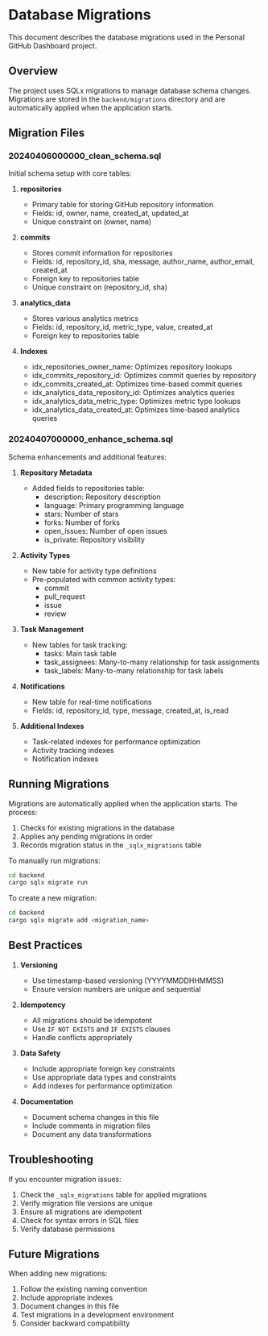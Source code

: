 # Database Migrations

This document describes the database migrations used in the Personal GitHub Dashboard project.

## Overview

The project uses SQLx migrations to manage database schema changes. Migrations are stored in the `backend/migrations` directory and are automatically applied when the application starts.

## Migration Files

### 20240406000000_clean_schema.sql

Initial schema setup with core tables:

1. **repositories**
   - Primary table for storing GitHub repository information
   - Fields: id, owner, name, created_at, updated_at
   - Unique constraint on (owner, name)

2. **commits**
   - Stores commit information for repositories
   - Fields: id, repository_id, sha, message, author_name, author_email, created_at
   - Foreign key to repositories table
   - Unique constraint on (repository_id, sha)

3. **analytics_data**
   - Stores various analytics metrics
   - Fields: id, repository_id, metric_type, value, created_at
   - Foreign key to repositories table

4. **Indexes**
   - idx_repositories_owner_name: Optimizes repository lookups
   - idx_commits_repository_id: Optimizes commit queries by repository
   - idx_commits_created_at: Optimizes time-based commit queries
   - idx_analytics_data_repository_id: Optimizes analytics queries
   - idx_analytics_data_metric_type: Optimizes metric type lookups
   - idx_analytics_data_created_at: Optimizes time-based analytics queries

### 20240407000000_enhance_schema.sql

Schema enhancements and additional features:

1. **Repository Metadata**
   - Added fields to repositories table:
     - description: Repository description
     - language: Primary programming language
     - stars: Number of stars
     - forks: Number of forks
     - open_issues: Number of open issues
     - is_private: Repository visibility

2. **Activity Types**
   - New table for activity type definitions
   - Pre-populated with common activity types:
     - commit
     - pull_request
     - issue
     - review

3. **Task Management**
   - New tables for task tracking:
     - tasks: Main task table
     - task_assignees: Many-to-many relationship for task assignments
     - task_labels: Many-to-many relationship for task labels

4. **Notifications**
   - New table for real-time notifications
   - Fields: id, repository_id, type, message, created_at, is_read

5. **Additional Indexes**
   - Task-related indexes for performance optimization
   - Activity tracking indexes
   - Notification indexes

## Running Migrations

Migrations are automatically applied when the application starts. The process:

1. Checks for existing migrations in the database
2. Applies any pending migrations in order
3. Records migration status in the `_sqlx_migrations` table

To manually run migrations:

```bash
cd backend
cargo sqlx migrate run
```

To create a new migration:

```bash
cd backend
cargo sqlx migrate add <migration_name>
```

## Best Practices

1. **Versioning**
   - Use timestamp-based versioning (YYYYMMDDHHMMSS)
   - Ensure version numbers are unique and sequential

2. **Idempotency**
   - All migrations should be idempotent
   - Use `IF NOT EXISTS` and `IF EXISTS` clauses
   - Handle conflicts appropriately

3. **Data Safety**
   - Include appropriate foreign key constraints
   - Use appropriate data types and constraints
   - Add indexes for performance optimization

4. **Documentation**
   - Document schema changes in this file
   - Include comments in migration files
   - Document any data transformations

## Troubleshooting

If you encounter migration issues:

1. Check the `_sqlx_migrations` table for applied migrations
2. Verify migration file versions are unique
3. Ensure all migrations are idempotent
4. Check for syntax errors in SQL files
5. Verify database permissions

## Future Migrations

When adding new migrations:

1. Follow the existing naming convention
2. Include appropriate indexes
3. Document changes in this file
4. Test migrations in a development environment
5. Consider backward compatibility 